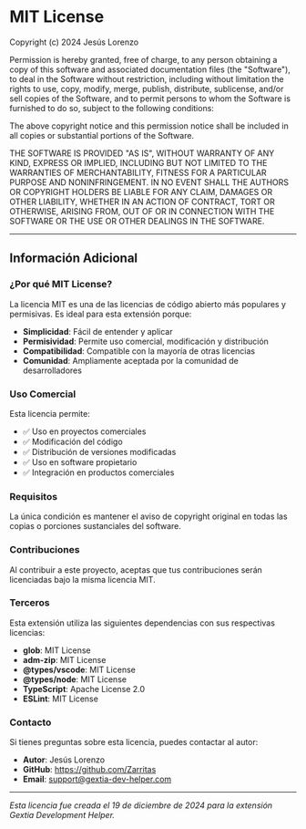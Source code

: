# MIT License

Copyright (c) 2024 Jesús Lorenzo

Permission is hereby granted, free of charge, to any person obtaining a copy
of this software and associated documentation files (the "Software"), to deal
in the Software without restriction, including without limitation the rights
to use, copy, modify, merge, publish, distribute, sublicense, and/or sell
copies of the Software, and to permit persons to whom the Software is
furnished to do so, subject to the following conditions:

The above copyright notice and this permission notice shall be included in all
copies or substantial portions of the Software.

THE SOFTWARE IS PROVIDED "AS IS", WITHOUT WARRANTY OF ANY KIND, EXPRESS OR
IMPLIED, INCLUDING BUT NOT LIMITED TO THE WARRANTIES OF MERCHANTABILITY,
FITNESS FOR A PARTICULAR PURPOSE AND NONINFRINGEMENT. IN NO EVENT SHALL THE
AUTHORS OR COPYRIGHT HOLDERS BE LIABLE FOR ANY CLAIM, DAMAGES OR OTHER
LIABILITY, WHETHER IN AN ACTION OF CONTRACT, TORT OR OTHERWISE, ARISING FROM,
OUT OF OR IN CONNECTION WITH THE SOFTWARE OR THE USE OR OTHER DEALINGS IN THE
SOFTWARE.

---

## Información Adicional

### ¿Por qué MIT License?

La licencia MIT es una de las licencias de código abierto más populares y permisivas. Es ideal para esta extensión porque:

- **Simplicidad**: Fácil de entender y aplicar
- **Permisividad**: Permite uso comercial, modificación y distribución
- **Compatibilidad**: Compatible con la mayoría de otras licencias
- **Comunidad**: Ampliamente aceptada por la comunidad de desarrolladores

### Uso Comercial

Esta licencia permite:
- ✅ Uso en proyectos comerciales
- ✅ Modificación del código
- ✅ Distribución de versiones modificadas
- ✅ Uso en software propietario
- ✅ Integración en productos comerciales

### Requisitos

La única condición es mantener el aviso de copyright original en todas las copias o porciones sustanciales del software.

### Contribuciones

Al contribuir a este proyecto, aceptas que tus contribuciones serán licenciadas bajo la misma licencia MIT.

### Terceros

Esta extensión utiliza las siguientes dependencias con sus respectivas licencias:

- **glob**: MIT License
- **adm-zip**: MIT License
- **@types/vscode**: MIT License
- **@types/node**: MIT License
- **TypeScript**: Apache License 2.0
- **ESLint**: MIT License

### Contacto

Si tienes preguntas sobre esta licencia, puedes contactar al autor:

- **Autor**: Jesús Lorenzo
- **GitHub**: https://github.com/Zarritas
- **Email**: support@gextia-dev-helper.com

---

*Esta licencia fue creada el 19 de diciembre de 2024 para la extensión Gextia Development Helper.* 